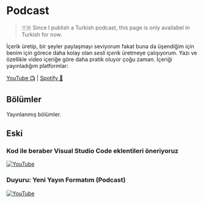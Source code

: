 # Podcast

> 🇹🇷 Since I publish a Turkish podcast, this page is only availabel in Turkish
> for now.

İçerik üretip, bir şeyler paylaşmayı seviyorum fakat buna da üşendiğim için
benim için görece daha kolay olan *sesli içerik* üretmeye çalışıyorum. Yazı
ve özellikle video içeriğe göre daha pratik oluyor çoğu zaman. İçeriği yayınladığım
platformlar:

[YouTube 📺](https://www.youtube.com/@ayazar) |
[Spotify 🎤](https://podcasters.spotify.com/pod/show/alper-yazar)

## Bölümler

Yayınlanmış bölümler.

## Eski

### Kod ile beraber Visual Studio Code eklentileri öneriyoruz

[![YouTube](http://i3.ytimg.com/vi/pWFg0wpOgqA/hqdefault.jpg)](https://www.youtube.com/watch?v=pWFg0wpOgqA)

### Duyuru: Yeni Yayın Formatım (Podcast)

[![YouTube](http://i3.ytimg.com/vi/WiEeYYUhRjs/hqdefault.jpg)](https://www.youtube.com/watch?v=WiEeYYUhRjs)

